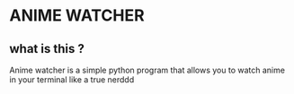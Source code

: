 # ANIME WATCHER

## what is this ?

Anime watcher is a simple python program that allows you to watch anime in your terminal like a true nerddd
